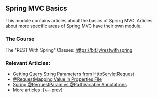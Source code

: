 ## Spring MVC Basics

This module contains articles about the basics of Spring MVC. Articles about more specific areas of Spring MVC have
their own module. 

### The Course
The "REST With Spring" Classes: https://bit.ly/restwithspring

### Relevant Articles:
- [Getting Query String Parameters from HttpServletRequest](https://www.baeldung.com/java-httpservletrequest-get-query-parameters)
- [@RequestMapping Value in Properties File](https://www.baeldung.com/spring-requestmapping-properties-file)
- [Spring @RequestParam vs @PathVariable Annotations](https://www.baeldung.com/spring-requestparam-vs-pathvariable)
- More articles: [[<-- prev]](../spring-mvc-basics-4)
